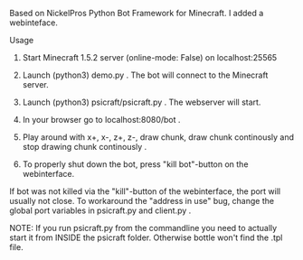 Based on NickelPros Python Bot Framework for Minecraft. I added a webinteface.

Usage

1. Start Minecraft 1.5.2 server (online-mode: False) on localhost:25565

2. Launch (python3) demo.py . The bot will connect to the Minecraft server.

3. Launch (python3) psicraft/psicraft.py . The webserver will start.

4. In your browser go to localhost:8080/bot .

5. Play around with x+, x-, z+, z-, draw chunk, draw chunk continously and stop drawing chunk continously .

6. To properly shut down the bot, press "kill bot"-button on the webinterface.

If bot was not killed via the "kill"-button of the webinterface, the port will usually not close. To workaround the "address in use" bug, change the global port variables in psicraft.py and client.py .

NOTE: If you run psicraft.py from the commandline you need to actually start it from INSIDE the psicraft folder. Otherwise bottle won't find the .tpl file.
